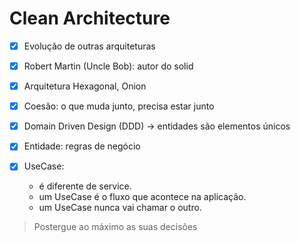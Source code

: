 # Clean Architecture 

- [X] Evolução de outras arquiteturas
- [X] Robert Martin (Uncle Bob): autor do solid
- [X] Arquitetura Hexagonal, Onion
- [X] Coesão: o que muda junto, precisa estar junto
- [X] Domain Driven Design (DDD) -> entidades são elementos únicos

- [X] Entidade: regras de negócio
- [X] UseCase:
  -  é diferente de service. 
  -  um UseCase é o fluxo que acontece na aplicação. 
  -  um UseCase nunca vai chamar o outro. 

> Postergue ao máximo as suas decisões
